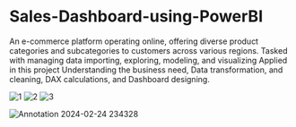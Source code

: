 # Sales-Dashboard-using-PowerBI

An e-commerce platform operating online, offering diverse product categories and subcategories to customers across various regions. Tasked with managing data importing, exploring, modeling, and visualizing
Applied in this project Understanding the business need, Data transformation, and cleaning, DAX calculations, and Dashboard designing.



![1](https://github.com/salmayasser1900/Sales-Dashboard-using-PowerBI/assets/59586072/e676f2ca-61ab-45b0-a401-6de3c2939763)
![2](https://github.com/salmayasser1900/Sales-Dashboard-using-PowerBI/assets/59586072/e3b961b3-b28d-4eba-9a27-304803b948dc)
![3](https://github.com/salmayasser1900/Sales-Dashboard-using-PowerBI/assets/59586072/1527c1bc-833d-455c-bc50-e69295361969)

![Annotation 2024-02-24 234328](https://github.com/salmayasser1900/Sales-Dashboard-using-PowerBI/assets/59586072/f18248ab-aad8-450b-8b26-f18d033b0369)
